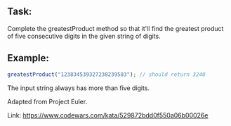 ## Task:

Complete the greatestProduct method so that it'll find the greatest product of five consecutive digits in the given string of digits.

## Example:

```javascript
greatestProduct("123834539327238239583"); // should return 3240
```

The input string always has more than five digits.

Adapted from Project Euler.

Link: https://www.codewars.com/kata/529872bdd0f550a06b00026e
